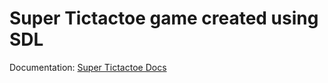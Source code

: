 # Super Tictactoe game created using SDL

Documentation: [Super Tictactoe Docs](https://wiktorb2004.github.io/Super_tictactoe_SDL)
